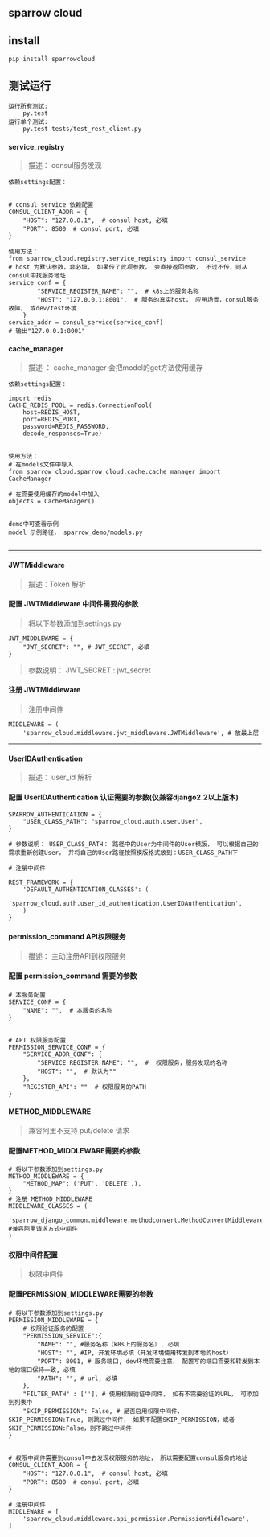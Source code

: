 ## sparrow cloud ##

## install ##

    pip install sparrowcloud

## 测试运行 ##

    运行所有测试: 
        py.test
    运行单个测试:
        py.test tests/test_rest_client.py

#### service_registry
> 描述： consul服务发现

```
依赖settings配置：


# consul_service 依赖配置
CONSUL_CLIENT_ADDR = {
    "HOST": "127.0.0.1",  # consul host, 必填
    "PORT": 8500  # consul port, 必填
}

使用方法：
from sparrow_cloud.registry.service_registry import consul_service
# host 为默认参数，非必填， 如果传了此项参数， 会直接返回参数， 不过不传，则从consul中找服务地址
service_conf = {
        "SERVICE_REGISTER_NAME": "",  # k8s上的服务名称
        "HOST": "127.0.0.1:8001",  # 服务的真实host， 应用场景，consul服务故障， 或dev/test环境
    }
service_addr = consul_service(service_conf)
# 输出"127.0.0.1:8001"
```
#### cache_manager
> 描述 ： cache_manager 会把model的get方法使用缓存
```
依赖settings配置：

import redis
CACHE_REDIS_POOL = redis.ConnectionPool(
    host=REDIS_HOST,
    port=REDIS_PORT,
    password=REDIS_PASSWORD,
    decode_responses=True)
    
 
使用方法：
# 在models文件中导入
from sparrow_cloud.sparrow_cloud.cache.cache_manager import CacheManager

# 在需要使用缓存的model中加入
objects = CacheManager()


demo中可查看示例
model 示例路径， sparrow_demo/models.py


```


* * *

#### JWTMiddleware
> 描述：Token 解析

#### 配置 JWTMiddleware 中间件需要的参数
> 将以下参数添加到settings.py
```
JWT_MIDDLEWARE = {
    "JWT_SECRET": "", # JWT_SECRET, 必填
}
``` 
>参数说明： JWT_SECRET : jwt_secret

#### 注册 JWTMiddleware

> 注册中间件
```
MIDDLEWARE = (
    'sparrow_cloud.middleware.jwt_middleware.JWTMiddleware', # 放最上层
```


* * *


#### UserIDAuthentication
> 描述： user_id 解析

#### 配置 UserIDAuthentication 认证需要的参数(仅兼容django2.2以上版本)

```
SPARROW_AUTHENTICATION = {
    "USER_CLASS_PATH": "sparrow_cloud.auth.user.User",
}

# 参数说明： USER_CLASS_PATH： 路径中的User为中间件的User模版， 可以根据自己的需求重新创建User， 并将自己的User路径按照模版格式放到：USER_CLASS_PATH下 

# 注册中间件

REST_FRAMEWORK = {
    'DEFAULT_AUTHENTICATION_CLASSES': (
        'sparrow_cloud.auth.user_id_authentication.UserIDAuthentication',
    )
}
```

#### permission_command  API权限服务
> 描述： 主动注册API到权限服务
#### 配置 permission_command 需要的参数

```
# 本服务配置
SERVICE_CONF = {
    "NAME": "",  # 本服务的名称
}


# API 权限服务配置
PERMISSION_SERVICE_CONF = {
    "SERVICE_ADDR_CONF": {
        "SERVICE_REGISTER_NAME": "",  #  权限服务，服务发现的名称
        "HOST": "",  # 默认为""
    },
    "REGISTER_API": ""  # 权限服务的PATH
}

```


#### METHOD_MIDDLEWARE
> 兼容阿里不支持 put/delete 请求
#### 配置METHOD_MIDDLEWARE需要的参数
```
# 将以下参数添加到settings.py
METHOD_MIDDLEWARE = {
    "METHOD_MAP": ('PUT', 'DELETE',), 
}
# 注册 METHOD_MIDDLEWARE
MIDDLEWARE_CLASSES = (
    'sparrow_django_common.middleware.methodconvert.MethodConvertMiddleware',      #兼容阿里请求方式中间件
)

```

#### 权限中间件配置
> 权限中间件
#### 配置PERMISSION_MIDDLEWARE需要的参数
```
# 将以下参数添加到settings.py 
PERMISSION_MIDDLEWARE = {
    # 权限验证服务的配置
    "PERMISSION_SERVICE":{
        "NAME": "", #服务名称（k8s上的服务名）, 必填
        "HOST": "", #IP, 开发环境必填（开发环境使用转发到本地的host）
        "PORT": 8001, # 服务端口, dev环境需要注意， 配置写的端口需要和转发到本地的端口保持一致, 必填
        "PATH": "", # url, 必填
    },
    "FILTER_PATH" : [''], # 使用权限验证中间件， 如有不需要验证的URL， 可添加到列表中
    "SKIP_PERMISSION": False, # 是否启用权限中间件， SKIP_PERMISSION:True, 则跳过中间件， 如果不配置SKIP_PERMISSION，或者SKIP_PERMISSION:False，则不跳过中间件
}


# 权限中间件需要到consul中去发现权限服务的地址， 所以需要配置consul服务的地址
CONSUL_CLIENT_ADDR = {
    "HOST": "127.0.0.1",  # consul host, 必填
    "PORT": 8500  # consul port, 必填
}

# 注册中间件
MIDDLEWARE = [
    'sparrow_cloud.middleware.api_permission.PermissionMiddleware',
]


```
